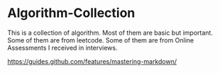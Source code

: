 # Algorithm-Collection
This is a collection of algorithm.
Most of them are basic but important. 
Some of them are from leetcode.
Some of them are from Online Assessments I received in interviews.



https://guides.github.com/features/mastering-markdown/

